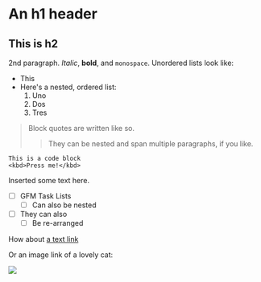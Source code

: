 # An h1 header

## This is h2

2nd paragraph. *Italic*, **bold**, and `monospace`. Unordered lists
look like:

  * This
  * Here's a nested, ordered list:
    1. Uno
    2. Dos
    3. Tres

> Block quotes are
> written like so.
>
> > They can be nested and span multiple paragraphs,
> > if you like.

```
This is a code block
<kbd>Press me!</kbd>
```

Inserted some text here.

- [ ] GFM Task Lists
  - [ ] Can also be nested
- [ ] They can also
  - [ ] Be re-arranged

How about [a text link](http://ham.com)

Or an image link of a lovely cat:

![](http://bit.ly/1RXe87U)
